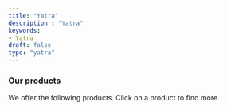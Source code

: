 ```yaml
---
title: "Yatra"
description : "Yatra" 
keywords:
- Yatra
draft: false
type: "yatra"
---
```


### Our products

We offer the following products. Click on a product to find more.
